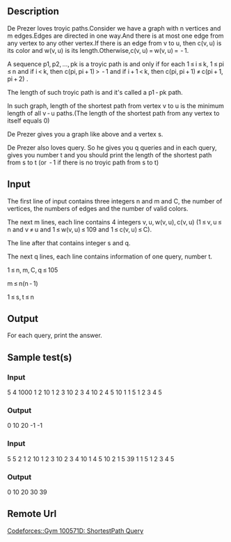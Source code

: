 ## Description
De Prezer loves troyic paths.Consider we have a graph with n vertices and m edges.Edges are directed in one way.And there is at most one edge from any vertex to any other vertex.If there is an edge from v to u, then c(v, u) is its color and w(v, u) is its length.Otherwise,c(v, u) = w(v, u) =  - 1.

A sequence p1, p2, ..., pk is a troyic path is and only if for each 1 ≤ i ≤ k, 1 ≤ pi ≤ n and if i < k, then c(pi, pi + 1) >  - 1 and if i + 1 < k, then c(pi, pi + 1) ≠ c(pi + 1, pi + 2) .

The length of such troyic path is  and it's called a p1 - pk path.

In such graph, length of the shortest path from vertex v to u is the minimum length of all v - u paths.(The length of the shortest path from any vertex to itself equals 0)

De Prezer gives you a graph like above and a vertex s.

De Prezer also loves query. So he gives you q queries and in each query, gives you number t and you should print the length of the shortest path from s to t (or  - 1 if there is no troyic path from s to t)

## Input
The first line of input contains three integers n and m and C, the number of vertices, the numbers of edges and the number of valid colors.

The next m lines, each line contains 4 integers v, u, w(v, u), c(v, u) (1 ≤ v, u ≤ n and v ≠ u and 1 ≤ w(v, u) ≤ 109 and 1 ≤ c(v, u) ≤ C).

The line after that contains integer s and q.

The next q lines, each line contains information of one query, number t.

1 ≤ n, m, C, q ≤ 105

m ≤ n(n - 1)

1 ≤ s, t ≤ n

## Output
For each query, print the answer.

## Sample test(s)

### Input
5 4 1000
1 2 10 1
2 3 10 2
3 4 10 2
4 5 10 1
1 5
1
2
3
4
5

### Output
0
10
20
-1
-1

### Input
5 5 2
1 2 10 1
2 3 10 2
3 4 10 1
4 5 10 2
1 5 39 1
1 5
1
2
3
4
5

### Output
0
10
20
30
39

## Remote Url
[Codeforces::Gym 100571D: ShortestPath Query](http://codeforces.com/gym/100571/problem/D)
